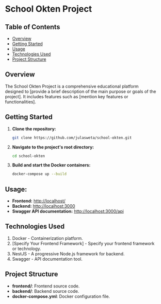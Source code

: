 # School Okten Project

## Table of Contents
- [Overview](#overview)
- [Getting Started](#getting-started)
- [Usage](#usage)
- [Technologies Used](#technologies-used)
- [Project Structure](#project-structure)

## Overview

The School Okten Project is a comprehensive educational platform designed to [provide a brief description of the main purpose or goals of the project]. It includes features such as [mention key features or functionalities].

## Getting Started

1. **Clone the repository:**

   ```bash
   git clone https://github.com/julasweta/school-okten.git
   ```

2. **Navigate to the project's root directory:**

   ```bash
   cd school-okten
   ```

3. **Build and start the Docker containers:**

   ```bash
   docker-compose up --build
   ```

 ## Usage:
   - **Frontend:** [http://localhost/](http://localhost/)
   - **Backend:** [http://localhost:3000](http://localhost:3000)
   - **Swagger API documentation:** [http://localhost:3000/api](http://localhost:3000/api)

## Technologies Used

1. Docker - Containerization platform.
2. [Specify Your Frontend Framework] - Specify your frontend framework or technology.
3. NestJS - A progressive Node.js framework for backend.
4. Swagger - API documentation tool.

## Project Structure

- **frontend/**: Frontend source code.
- **backend/**: Backend source code.
- **docker-compose.yml**: Docker configuration file.






